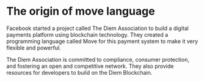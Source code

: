 
# The origin of move language 

Facebook started a project called The Diem Association to build a digital payments platform using blockchain technology. They created a programming language called Move for this payment system to make it very flexible and powerful.

The Diem Association is committed to compliance, consumer protection, and fostering an open and competitive network. They also provide resources for developers to build on the Diem Blockchain.